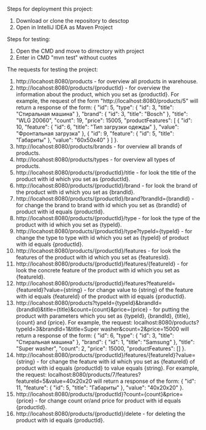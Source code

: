 Steps for deployment this project:

1. Download or clone the repository to desctop
2. Open in IntelliJ IDEA as Maven Project

Steps for testing:

1. Open the CMD and move to dirrectory with project
2. Enter in CMD "mvn test" without cuotes

The requests for testing the project:

1. http://locahost:8080/products - for overview all products in warehouse.
2. http://locahost:8080/products/{productId} - for overview the information
about the product, which you set as {productId}. For example, the request of the form
"http://localhost:8080/products/5" will return a response of the form:
{
    "id": 5,
    "type": {
        "id": 3,
        "title": "Стиральная машина"
    },
    "brand": {
        "id": 3,
        "title": "Bosch"
    },
    "title": "WLG 20060",
    "count": 19,
    "price": 15005,
    "productFeatures": [
        {
            "id": 10,
            "feature": {
                "id": 6,
                "title": "Тип загрузки одежды"
            },
            "value": "Фронтальная загрузка"
        },
        {
            "id": 9,
            "feature": {
                "id": 5,
                "title": "Габариты"
            },
            "value": "60x50x40"
        }
    ]
}.
3. http://locahost:8080/products/brands - for overview all brands of products.
4. http://locahost:8080/products/types - for overview all types of products.
5. http://locahost:8080/products/{productId}/title - for look the title of the product
with id which you set as {productId}.
6. http://locahost:8080/products/{productId}/brand - for look the brand of the product
with id which you set as {brandId}.
7. http://locahost:8080/products/{productId}/brand?brandId={brandId} - for change the brand to brand
with id which you set as {brandId} of product with id equals {productId}.
8. http://locahost:8080/products/{productId}/type - for look the type of the product
with id which you set as {typeId}.
9. http://locahost:8080/products/{productId}/type?typeId={typeId} - for change the type to type
with id which you set as {typeId} of product with id equals {productId}.
10. http://locahost:8080/products/{productId}/features - for look the features of the product
with id which you set as {featuresId}.
11. http://locahost:8080/products/{productId}/features/{featureId} - for look the concrete feature of the product
with id which you set as {featureId}.
12. http://locahost:8080/products/{productId}/features?featureId={featureId}?value={string} - for change
value to {string} of the feature with id equals {featureId} of the product with id equals {productId}.
12. http://locahost:8080/products?typeId={typeId}&brandId={brandId}&title={title}&count={count}&price={price} -
for putting the product with parameters which you set as {typeId}, {brandId}, {title}, {count} and {price}.
For example, the request: localhost:8080/products?typeId=3&brandId=1&title=Super washer&count=2&price=15000
will return a response of the form:
{
    "id": 6,
    "type": {
        "id": 3,
        "title": "Стиральная машина"
    },
    "brand": {
        "id": 1,
        "title": "Samsung"
    },
    "title": "Super washer",
    "count": 2,
    "price": 15000,
    "productFeatures": []
}.
13. http://locahost:8080/products/{productId}/features/{featureId}?value={string} -
for change the feature with id which you set as {featureId} of product with id equals {productId}
to value equals {string}. For example, the request: localhost:8080/products/7/features?featureId=5&value=40x20x20
will return a response of the form:
{
    "id": 11,
    "feature": {
        "id": 5,
        "title": "Габариты"
    },
    "value": "40x20x20"
}.
14. http://locahost:8080/products/{productId}?count={count}&price={price} - for change
count or/and price for product with id equals {productId}.
15. http://locahost:8080/products/{productId}/delete - for deleting the product with id equals {productId}.

